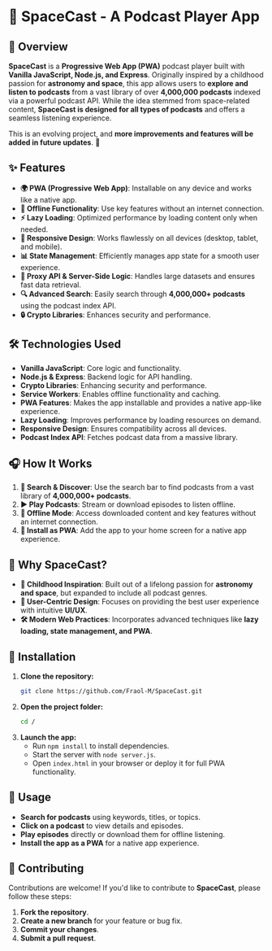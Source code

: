 # 🚀 SpaceCast - A Podcast Player App

## 🌌 Overview

**SpaceCast** is a **Progressive Web App (PWA)** podcast player built with **Vanilla JavaScript, Node.js, and Express**. Originally inspired by a childhood passion for **astronomy and space**, this app allows users to **explore and listen to podcasts** from a vast library of over **4,000,000 podcasts** indexed via a powerful podcast API. While the idea stemmed from space-related content, **SpaceCast is designed for all types of podcasts** and offers a seamless listening experience.

This is an evolving project, and **more improvements and features will be added in future updates**. 🚧

## ✨ Features

- **🌍 PWA (Progressive Web App)**: Installable on any device and works like a native app.
- **📶 Offline Functionality**: Use key features without an internet connection.
- **⚡ Lazy Loading**: Optimized performance by loading content only when needed.
- **📱 Responsive Design**: Works flawlessly on all devices (desktop, tablet, and mobile).
- **📊 State Management**: Efficiently manages app state for a smooth user experience.
- **🔗 Proxy API & Server-Side Logic**: Handles large datasets and ensures fast data retrieval.
- **🔍 Advanced Search**: Easily search through **4,000,000+ podcasts** using the podcast index API.
- **🔒 Crypto Libraries**: Enhances security and performance.

## 🛠️ Technologies Used

- **Vanilla JavaScript**: Core logic and functionality.
- **Node.js & Express**: Backend logic for API handling.
- **Crypto Libraries**: Enhancing security and performance.
- **Service Workers**: Enables offline functionality and caching.
- **PWA Features**: Makes the app installable and provides a native app-like experience.
- **Lazy Loading**: Improves performance by loading resources on demand.
- **Responsive Design**: Ensures compatibility across all devices.
- **Podcast Index API**: Fetches podcast data from a massive library.

## 🎧 How It Works

1. **🔎 Search & Discover**: Use the search bar to find podcasts from a vast library of **4,000,000+ podcasts**.
2. **▶️ Play Podcasts**: Stream or download episodes to listen offline.
3. **📴 Offline Mode**: Access downloaded content and key features without an internet connection.
4. **📲 Install as PWA**: Add the app to your home screen for a native app experience.

## 🌠 Why SpaceCast?

- **🚀 Childhood Inspiration**: Built out of a lifelong passion for **astronomy and space**, but expanded to include all podcast genres.
- **🎨 User-Centric Design**: Focuses on providing the best user experience with intuitive **UI/UX**.
- **🛠️ Modern Web Practices**: Incorporates advanced techniques like **lazy loading, state management, and PWA**.

## 💾 Installation

1. **Clone the repository:**
   ```sh
   git clone https://github.com/Fraol-M/SpaceCast.git
   ```
2. **Open the project folder:**
   ```sh
   cd /
   ```
3. **Launch the app:**
   - Run `npm install` to install dependencies.
   - Start the server with `node server.js`.
   - Open `index.html` in your browser or deploy it for full PWA functionality.

## 🎯 Usage

- **Search for podcasts** using keywords, titles, or topics.
- **Click on a podcast** to view details and episodes.
- **Play episodes** directly or download them for offline listening.
- **Install the app as a PWA** for a native app experience.

## 🤝 Contributing

Contributions are welcome! If you'd like to contribute to **SpaceCast**, please follow these steps:

1. **Fork the repository**.
2. **Create a new branch** for your feature or bug fix.
3. **Commit your changes**.
4. **Submit a pull request**.


